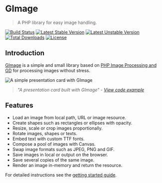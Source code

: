 # GImage

> A PHP library for easy image handling.

[![Build Status](https://travis-ci.org/joseluisq/gimage.svg?branch=master)](https://travis-ci.org/joseluisq/gimage) [![Latest Stable Version](https://poser.pugx.org/joseluisq/gimage/version)](https://packagist.org/packages/joseluisq/gimage) [![Latest Unstable Version](https://poser.pugx.org/joseluisq/gimage/v/unstable)](//packagist.org/packages/joseluisq/gimage) [![Total Downloads](https://poser.pugx.org/joseluisq/gimage/downloads)](https://packagist.org/packages/joseluisq/gimage) [![License](https://poser.pugx.org/joseluisq/gimage/license)](https://packagist.org/packages/joseluisq/gimage)

## Introduction

[GImage][1] is a simple and small library based on [PHP Image Processing and GD](http://php.net/manual/en/book.image.php) for processing images without stress.

![A simple presentation card with GImage](https://cloud.githubusercontent.com/assets/1700322/18941713/eed7fa34-85d8-11e6-8033-bf787e4aa236.png)

> _"A presentation card built with GImage" - [View code example](3)_

## Features

- Load an image from local path, URL or image resource.
- Create shapes such as rectangles or ellipses with opacity.
- Resize, scale or crop images proportionally.
- Rotate images, shapes or texts.
- Embed text with custom TTF fonts.
- Compose a pool of images with Canvas.
- Swap image formats such as JPEG, PNG and GIF.
- Save images in local or output on the browser.
- Save several copies of the same image.
- Render an image in-memory and return the resource.

For detailed instructions see the [getting started guide][2].

[1]: https://github.com/joseluisq/gimage
[2]: getting-started.md
[3]: creating-a-simple-presentation-card.md
